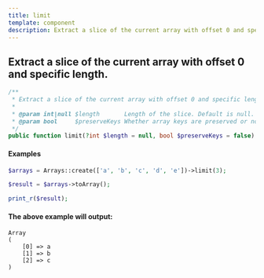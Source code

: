 ```yaml
---
title: limit
template: component
description: Extract a slice of the current array with offset 0 and specific length.
---
```


<h2 class="font-normal text-lg">
Extract a slice of the current array with offset 0 and specific length.
</h2>

```php
/**
 * Extract a slice of the current array with offset 0 and specific length.
 *
 * @param int|null $length       Length of the slice. Default is null.
 * @param bool     $preserveKeys Whether array keys are preserved or no. Default is false.
 */
public function limit(?int $length = null, bool $preserveKeys = false): self
```

#### Examples

```php
$arrays = Arrays::create(['a', 'b', 'c', 'd', 'e'])->limit(3);

$result = $arrays->toArray();

print_r($result);
```

#### The above example will output:

```text
Array
(
    [0] => a
    [1] => b
    [2] => c
)
```

